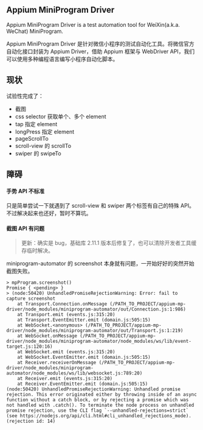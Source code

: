 Appium MiniProgram Driver
----

Appium MiniProgram Driver is a test automation tool for WeiXin(a.k.a. WeChat) MiniProgram. 

Appium MiniProgram Driver 是针对微信小程序的测试自动化工具。将微信官方自动化接口封装为 Appium Driver，借助 Appium 框架与 WebDriver API，我们可以使用多种编程语言编写小程序自动化脚本。

## 现状

试验性完成了：

- 截图
- css selector 获取单个、多个 element
- tap 指定 element
- longPress 指定 element
- pageScrollTo
- scroll-view 的 scrollTo
- swiper 的 swipeTo

## 障碍

#### 手势 API 不标准

只是简单尝试一下就遇到了 scroll-view 和 swiper 两个标签有自己的特殊 API。不过解决起来也还好，暂时不算坑。

#### 截图 API 有问题

> 更新：确实是 bug，基础库 2.11.1 版本后修复了，也可以清除开发者工具缓存临时解决。

miniprogram-automator 的 screenshot 本身就有问题，一开始好好的突然开始截图失败。

```
> mpProgram.screenshot()
Promise { <pending> }
> (node:50420) UnhandledPromiseRejectionWarning: Error: fail to capture screenshot
    at Transport.Connection.onMessage (/PATH_TO_PROJECT/appium-mp-driver/node_modules/miniprogram-automator/out/Connection.js:1:986)
    at Transport.emit (events.js:315:20)
    at Transport.EventEmitter.emit (domain.js:505:15)
    at WebSocket.<anonymous> (/PATH_TO_PROJECT/appium-mp-driver/node_modules/miniprogram-automator/out/Transport.js:1:219)
    at WebSocket.onMessage (/PATH_TO_PROJECT/appium-mp-driver/node_modules/miniprogram-automator/node_modules/ws/lib/event-target.js:120:16)
    at WebSocket.emit (events.js:315:20)
    at WebSocket.EventEmitter.emit (domain.js:505:15)
    at Receiver.receiverOnMessage (/PATH_TO_PROJECT/appium-mp-driver/node_modules/miniprogram-automator/node_modules/ws/lib/websocket.js:789:20)
    at Receiver.emit (events.js:315:20)
    at Receiver.EventEmitter.emit (domain.js:505:15)
(node:50420) UnhandledPromiseRejectionWarning: Unhandled promise rejection. This error originated either by throwing inside of an async function without a catch block, or by rejecting a promise which was not handled with .catch(). To terminate the node process on unhandled promise rejection, use the CLI flag `--unhandled-rejections=strict` (see https://nodejs.org/api/cli.html#cli_unhandled_rejections_mode). (rejection id: 14)
```
